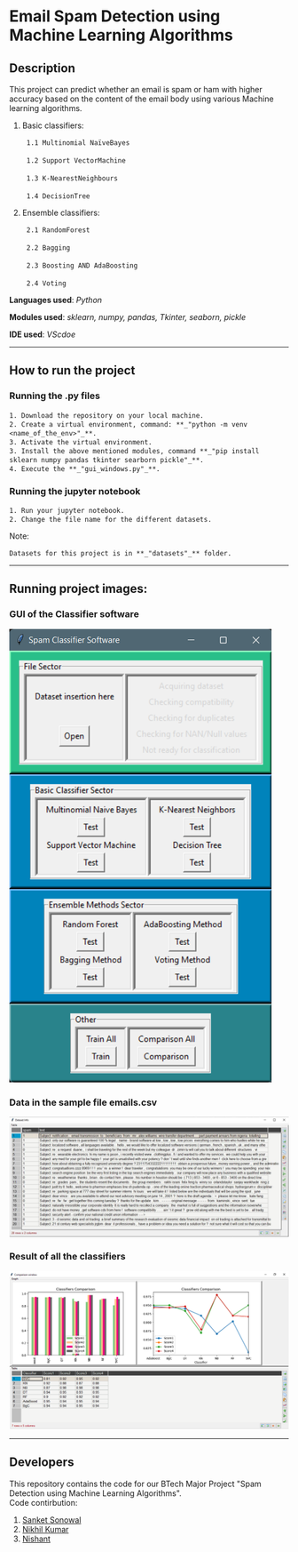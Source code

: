 # Email Spam Detection using Machine Learning Algorithms

## Description

This project can predict whether an email is spam or ham with higher accuracy based on the content of the email body using various Machine learning algorithms. 

1. Basic classifiers:

        1.1 Multinomial NaïveBayes
        
        1.2 Support VectorMachine
        
        1.3 K-NearestNeighbours
        
        1.4 DecisionTree  
  
2. Ensemble classifiers:
  
        2.1 RandomForest
    
        2.2 Bagging
    
        2.3 Boosting AND AdaBoosting
    
        2.4 Voting
 
**Languages used**: _Python_

**Modules used**: _sklearn, numpy, pandas, Tkinter, seaborn, pickle_

**IDE used**: _VScdoe_

---

## How to run the project

### Running the **.py** files

    1. Download the repository on your local machine.
    2. Create a virtual environment, command: **_"python -m venv <name_of_the_env>"_**.
    3. Activate the virtual environment.
    3. Install the above mentioned modules, command **_"pip install sklearn numpy pandas tkinter searborn pickle"_**.
    4. Execute the **_"gui_windows.py"_**.

### Running the jupyter notebook

    1. Run your jupyter notebook.
    2. Change the file name for the different datasets.

Note:

    Datasets for this project is in **_"datasets"_** folder.

---

## Running project images:

### **GUI of the Classifier software**

![GUI](https://github.com/KomeOn/Spam-Project/blob/master/images/front.png)

### **Data in the sample file emails.csv**

![Dataset](https://github.com/KomeOn/Spam-Project/blob/master/images/dataset.png)


### **Result of all the classifiers**

![Result](https://github.com/KomeOn/Spam-Project/blob/master/images/result.png)



---

## Developers

This repository contains the code for our BTech Major Project "Spam Detection using Machine Learning Algorithms".  
Code contirbution: 
1. [Sanket Sonowal](https://github.com/KomeOn)
2. [Nikhil Kumar](https://github.com/nikhilkmr445)
3. [Nishant](https://github.com/RaoNickE)
